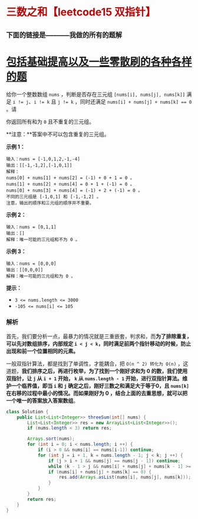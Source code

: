 # <font color='bb000'>三数之和【leetcode15 双指针】</font>


## **`下面的链接是——————我做的所有的题解`**

# [包括基础提高以及一些零散刷的各种各样的题](https://www.acwing.com/blog/content/33005/) 

给你一个整数数组 `nums` ，判断是否存在三元组 `[nums[i], nums[j], nums[k]]` 满足 `i != j`、`i != k` 且 `j != k` ，同时还满足 `nums[i] + nums[j] + nums[k] == 0` 。请

你返回所有和为 `0` 且不重复的三元组。

**注意：**答案中不可以包含重复的三元组。

 

 

**示例 1：**

```
输入：nums = [-1,0,1,2,-1,-4]
输出：[[-1,-1,2],[-1,0,1]]
解释：
nums[0] + nums[1] + nums[2] = (-1) + 0 + 1 = 0 。
nums[1] + nums[2] + nums[4] = 0 + 1 + (-1) = 0 。
nums[0] + nums[3] + nums[4] = (-1) + 2 + (-1) = 0 。
不同的三元组是 [-1,0,1] 和 [-1,-1,2] 。
注意，输出的顺序和三元组的顺序并不重要。
```

**示例 2：**

```
输入：nums = [0,1,1]
输出：[]
解释：唯一可能的三元组和不为 0 。
```

**示例 3：**

```
输入：nums = [0,0,0]
输出：[[0,0,0]]
解释：唯一可能的三元组和为 0 。
```

 

**提示：**

- `3 <= nums.length <= 3000`
- `-105 <= nums[i] <= 105`



### 解析

首先，我们要分析一点，最暴力的情况就是三重嵌套，判求和，而**为了排除重复，可以先对数组排序，内部规定 `i < j < k`，同时满足前两个指针移动的时候，防止出现和前一个位置相同的元素。**

一般双指针算法，都是找到了单调性，才能耦合，把 `O(n ^ 2) 转化为 O(n)` ，这道题，**我们排序之后，再进行枚举，为了找到一个刚好求和为 0 的数，我们使用双指针，让 `j` 从 `i + 1` 开始， `k` 从 `nums.length - 1` 开始，进行双指针算法。维护一个临界值，即当 `i` 和 `j` 确定之后，刚好三数之和满足大于等于0，且 `nums[k]` 在右移的过程中最小的情况。而如果刚好为 0 ，结合上面的去重思想，就可以把一个唯一的答案放入答案数组**。

```java
class Solution {
    public List<List<Integer>> threeSum(int[] nums) {
        List<List<Integer>> res = new ArrayList<List<Integer>>();
        if (nums.length < 3) return res;

        Arrays.sort(nums);
        for (int i = 0; i < nums.length; i ++) {
            if (i > 0 && nums[i] == nums[i-1]) continue;
            for (int j = i + 1, k = nums.length - 1; j < k; j ++) {
                if (j > i + 1 && nums[j] == nums[j - 1]) continue;
                while (k - 1 > j && nums[i] + nums[j] + nums[k - 1] >= 0) k --;
                if (nums[i] + nums[j] + nums[k] == 0) {
                    res.add(Arrays.asList(nums[i], nums[j], nums[k]));
                }
            }
        }
        return res;
    }
}
```

